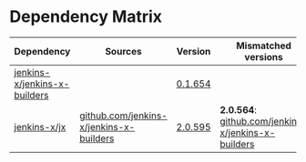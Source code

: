 # Dependency Matrix

Dependency | Sources | Version | Mismatched versions
---------- | ------- | ------- | -------------------
[jenkins-x/jenkins-x-builders](https://github.com/jenkins-x/jenkins-x-builders) |  | [0.1.654]() | 
[jenkins-x/jx](https://github.com/jenkins-x/jx) | [github.com/jenkins-x/jenkins-x-builders](https://github.com/jenkins-x/jenkins-x-builders) | [2.0.595](https://github.com/jenkins-x/jx/releases/tag/v2.0.595) | **2.0.564**: [github.com/jenkins-x/jenkins-x-builders](https://github.com/jenkins-x/jenkins-x-builders)
